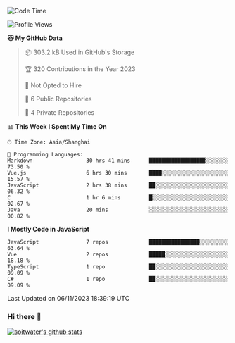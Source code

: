 <!--START_SECTION:waka-->
![Code Time](http://img.shields.io/badge/Code%20Time-2%2C745%20hrs%2051%20mins-blue)

![Profile Views](http://img.shields.io/badge/Profile%20Views-0-blue)

**🐱 My GitHub Data** 

> 📦 303.2 kB Used in GitHub's Storage 
 > 
> 🏆 320 Contributions in the Year 2023
 > 
> 🚫 Not Opted to Hire
 > 
> 📜 6 Public Repositories 
 > 
> 🔑 4 Private Repositories 
 > 
📊 **This Week I Spent My Time On** 

```text
🕑︎ Time Zone: Asia/Shanghai

💬 Programming Languages: 
Markdown                 30 hrs 41 mins      ██████████████████░░░░░░░   73.50 % 
Vue.js                   6 hrs 30 mins       ████░░░░░░░░░░░░░░░░░░░░░   15.57 % 
JavaScript               2 hrs 38 mins       ██░░░░░░░░░░░░░░░░░░░░░░░   06.32 % 
C                        1 hr 6 mins         █░░░░░░░░░░░░░░░░░░░░░░░░   02.67 % 
Java                     20 mins             ░░░░░░░░░░░░░░░░░░░░░░░░░   00.82 % 
```

**I Mostly Code in JavaScript** 

```text
JavaScript               7 repos             ████████████████░░░░░░░░░   63.64 % 
Vue                      2 repos             █████░░░░░░░░░░░░░░░░░░░░   18.18 % 
TypeScript               1 repo              ██░░░░░░░░░░░░░░░░░░░░░░░   09.09 % 
C#                       1 repo              ██░░░░░░░░░░░░░░░░░░░░░░░   09.09 % 
```




 Last Updated on 06/11/2023 18:39:19 UTC
<!--END_SECTION:waka-->

### Hi there 👋
[![soitwater's github stats](https://github-readme-stats.vercel.app/api?username=soitwater)](https://github.com/soitwater/github-readme-stats)
